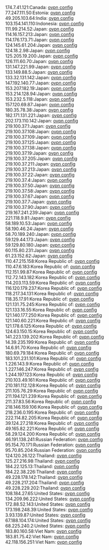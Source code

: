 174.7.41.121:Canada: [ovpn config](vpn/174_7_41_121.ovpn)  
77.247.111.50:Estonia: [ovpn config](vpn/77_247_111_50.ovpn)  
49.205.103.64:India: [ovpn config](vpn/49_205_103_64.ovpn)  
103.154.141.110:Indonesia: [ovpn config](vpn/103_154_141_110.ovpn)  
111.99.214.52:Japan: [ovpn config](vpn/111_99_214_52.ovpn)  
114.16.157.213:Japan: [ovpn config](vpn/114_16_157_213.ovpn)  
114.176.173.71:Japan: [ovpn config](vpn/114_176_173_71.ovpn)  
124.145.61.204:Japan: [ovpn config](vpn/124_145_61_204.ovpn)  
124.18.2.98:Japan: [ovpn config](vpn/124_18_2_98.ovpn)  
125.205.19.200:Japan: [ovpn config](vpn/125_205_19_200.ovpn)  
126.111.60.70:Japan: [ovpn config](vpn/126_111_60_70.ovpn)  
131.147.221.99:Japan: [ovpn config](vpn/131_147_221_99.ovpn)  
133.149.88.5:Japan: [ovpn config](vpn/133_149_88_5.ovpn)  
133.32.131.142:Japan: [ovpn config](vpn/133_32_131_142.ovpn)  
147.192.140.77:Japan: [ovpn config](vpn/147_192_140_77.ovpn)  
153.207.182.19:Japan: [ovpn config](vpn/153_207_182_19.ovpn)  
153.214.128.94:Japan: [ovpn config](vpn/153_214_128_94.ovpn)  
153.232.5.118:Japan: [ovpn config](vpn/153_232_5_118.ovpn)  
157.120.69.87:Japan: [ovpn config](vpn/157_120_69_87.ovpn)  
180.35.78.38:Japan: [ovpn config](vpn/180_35_78_38.ovpn)  
182.171.131.221:Japan: [ovpn config](vpn/182_171_131_221.ovpn)  
202.173.110.142:Japan: [ovpn config](vpn/202_173_110_142.ovpn)  
219.100.37.1:Japan: [ovpn config](vpn/219_100_37_1.ovpn)  
219.100.37.108:Japan: [ovpn config](vpn/219_100_37_108.ovpn)  
219.100.37.109:Japan: [ovpn config](vpn/219_100_37_109.ovpn)  
219.100.37.125:Japan: [ovpn config](vpn/219_100_37_125.ovpn)  
219.100.37.138:Japan: [ovpn config](vpn/219_100_37_138.ovpn)  
219.100.37.19:Japan: [ovpn config](vpn/219_100_37_19.ovpn)  
219.100.37.205:Japan: [ovpn config](vpn/219_100_37_205.ovpn)  
219.100.37.211:Japan: [ovpn config](vpn/219_100_37_211.ovpn)  
219.100.37.213:Japan: [ovpn config](vpn/219_100_37_213.ovpn)  
219.100.37.22:Japan: [ovpn config](vpn/219_100_37_22.ovpn)  
219.100.37.4:Japan: [ovpn config](vpn/219_100_37_4.ovpn)  
219.100.37.50:Japan: [ovpn config](vpn/219_100_37_50.ovpn)  
219.100.37.58:Japan: [ovpn config](vpn/219_100_37_58.ovpn)  
219.100.37.67:Japan: [ovpn config](vpn/219_100_37_67.ovpn)  
219.100.37.7:Japan: [ovpn config](vpn/219_100_37_7.ovpn)  
219.100.37.90:Japan: [ovpn config](vpn/219_100_37_90.ovpn)  
219.167.241.239:Japan: [ovpn config](vpn/219_167_241_239.ovpn)  
221.118.9.81:Japan: [ovpn config](vpn/221_118_9_81.ovpn)  
58.189.10.53:Japan: [ovpn config](vpn/58_189_10_53.ovpn)  
58.190.46.24:Japan: [ovpn config](vpn/58_190_46_24.ovpn)  
58.70.189.240:Japan: [ovpn config](vpn/58_70_189_240.ovpn)  
59.129.44.173:Japan: [ovpn config](vpn/59_129_44_173.ovpn)  
59.129.80.180:Japan: [ovpn config](vpn/59_129_80_180.ovpn)  
60.115.80.231:Japan: [ovpn config](vpn/60_115_80_231.ovpn)  
61.23.152.62:Japan: [ovpn config](vpn/61_23_152_62.ovpn)  
110.47.215.158:Korea Republic of: [ovpn config](vpn/110_47_215_158.ovpn)  
110.47.6.183:Korea Republic of: [ovpn config](vpn/110_47_6_183.ovpn)  
112.151.99.87:Korea Republic of: [ovpn config](vpn/112_151_99_87.ovpn)  
112.72.143.182:Korea Republic of: [ovpn config](vpn/112_72_143_182.ovpn)  
114.203.113.59:Korea Republic of: [ovpn config](vpn/114_203_113_59.ovpn)  
116.120.179.237:Korea Republic of: [ovpn config](vpn/116_120_179_237.ovpn)  
118.217.34.131:Korea Republic of: [ovpn config](vpn/118_217_34_131.ovpn)  
118.35.17.91:Korea Republic of: [ovpn config](vpn/118_35_17_91.ovpn)  
121.131.75.245:Korea Republic of: [ovpn config](vpn/121_131_75_245.ovpn)  
121.133.16.55:Korea Republic of: [ovpn config](vpn/121_133_16_55.ovpn)  
121.140.177.250:Korea Republic of: [ovpn config](vpn/121_140_177_250.ovpn)  
121.140.60.221:Korea Republic of: [ovpn config](vpn/121_140_60_221.ovpn)  
121.178.6.125:Korea Republic of: [ovpn config](vpn/121_178_6_125.ovpn)  
124.63.150.15:Korea Republic of: [ovpn config](vpn/124_63_150_15.ovpn)  
141.223.139.202:Korea Republic of: [ovpn config](vpn/141_223_139_202.ovpn)  
14.39.235.199:Korea Republic of: [ovpn config](vpn/14_39_235_199.ovpn)  
14.6.91.70:Korea Republic of: [ovpn config](vpn/14_6_91_70.ovpn)  
180.69.79.184:Korea Republic of: [ovpn config](vpn/180_69_79_184.ovpn)  
183.101.231.101:Korea Republic of: [ovpn config](vpn/183_101_231_101.ovpn)  
1.226.143.9:Korea Republic of: [ovpn config](vpn/1_226_143_9.ovpn)  
1.227.146.247:Korea Republic of: [ovpn config](vpn/1_227_146_247.ovpn)  
1.244.197.123:Korea Republic of: [ovpn config](vpn/1_244_197_123.ovpn)  
210.103.49.161:Korea Republic of: [ovpn config](vpn/210_103_49_161.ovpn)  
210.181.112.128:Korea Republic of: [ovpn config](vpn/210_181_112_128.ovpn)  
211.105.76.29:Korea Republic of: [ovpn config](vpn/211_105_76_29.ovpn)  
211.194.121.239:Korea Republic of: [ovpn config](vpn/211_194_121_239.ovpn)  
211.37.83.56:Korea Republic of: [ovpn config](vpn/211_37_83_56.ovpn)  
218.146.159.106:Korea Republic of: [ovpn config](vpn/218_146_159_106.ovpn)  
218.236.0.195:Korea Republic of: [ovpn config](vpn/218_236_0_195.ovpn)  
222.114.82.205:Korea Republic of: [ovpn config](vpn/222_114_82_205.ovpn)  
39.124.27.218:Korea Republic of: [ovpn config](vpn/39_124_27_218.ovpn)  
49.165.82.221:Korea Republic of: [ovpn config](vpn/49_165_82_221.ovpn)  
58.29.124.200:Korea Republic of: [ovpn config](vpn/58_29_124_200.ovpn)  
46.191.138.241:Russian Federation: [ovpn config](vpn/46_191_138_241.ovpn)  
95.154.70.171:Russian Federation: [ovpn config](vpn/95_154_70_171.ovpn)  
95.70.85.204:Russian Federation: [ovpn config](vpn/95_70_85_204.ovpn)  
124.120.26.122:Thailand: [ovpn config](vpn/124_120_26_122.ovpn)  
125.27.216.98:Thailand: [ovpn config](vpn/125_27_216_98.ovpn)  
184.22.125.13:Thailand: [ovpn config](vpn/184_22_125_13.ovpn)  
184.22.38.226:Thailand: [ovpn config](vpn/184_22_38_226.ovpn)  
49.228.178.142:Thailand: [ovpn config](vpn/49_228_178_142.ovpn)  
49.228.217.204:Thailand: [ovpn config](vpn/49_228_217_204.ovpn)  
49.228.229.202:Thailand: [ovpn config](vpn/49_228_229_202.ovpn)  
108.184.27.65:United States: [ovpn config](vpn/108_184_27_65.ovpn)  
134.209.96.222:United States: [ovpn config](vpn/134_209_96_222.ovpn)  
172.88.52.143:United States: [ovpn config](vpn/172_88_52_143.ovpn)  
173.198.248.39:United States: [ovpn config](vpn/173_198_248_39.ovpn)  
3.93.139.87:United States: [ovpn config](vpn/3_93_139_87.ovpn)  
67.188.104.174:United States: [ovpn config](vpn/67_188_104_174.ovpn)  
68.225.240.2:United States: [ovpn config](vpn/68_225_240_2.ovpn)  
183.80.160.58:Viet Nam: [ovpn config](vpn/183_80_160_58.ovpn)  
183.81.75.42:Viet Nam: [ovpn config](vpn/183_81_75_42.ovpn)  
42.118.156.251:Viet Nam: [ovpn config](vpn/42_118_156_251.ovpn)  
